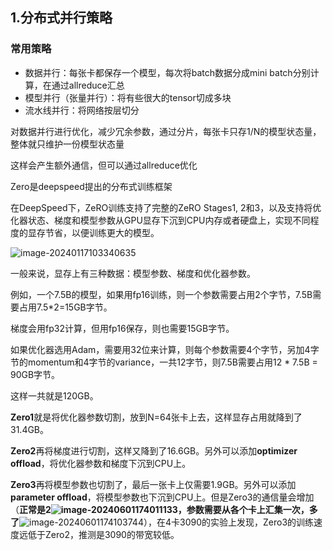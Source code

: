 ## 1.分布式并行策略

### 常用策略

- 数据并行：每张卡都保存一个模型，每次将batch数据分成mini batch分别计算，在通过allreduce汇总
- 模型并行（张量并行）：将有些很大的tensor切成多块
- 流水线并行：将网络按层切分

对数据并行进行优化，减少冗余参数，通过分片，每张卡只存1/N的模型状态量，整体就只维护一份模型状态量

这样会产生额外通信，但可以通过allreduce优化



Zero是deepspeed提出的分布式训练框架

在DeepSpeed下，ZeRO训练支持了完整的ZeRO Stages1, 2和3，以及支持将优化器状态、梯度和模型参数从GPU显存下沉到CPU内存或者硬盘上，实现不同程度的显存节省，以便训练更大的模型。

![image-20240117103340635](https://s2.loli.net/2024/01/17/ZFuLfk9ODhd38Ri.png)

一般来说，显存上有三种数据：模型参数、梯度和优化器参数。

例如，一个7.5B的模型，如果用fp16训练，则一个参数需要占用2个字节，7.5B需要占用7.5*2=15GB字节。

梯度会用fp32计算，但用fp16保存，则也需要15GB字节。

如果优化器选用Adam，需要用32位来计算，则每个参数需要4个字节，另加4字节的momentum和4字节的variance，一共12字节，则7.5B需要占用12 * 7.5B = 90GB字节。

这样一共就是120GB。

**Zero1**就是将优化器参数切割，放到N=64张卡上去，这样显存占用就降到了31.4GB。

**Zero2**再将梯度进行切割，这样又降到了16.6GB。另外可以添加**optimizer offload**，将优化器参数和梯度下沉到CPU上。

**Zero3**再将模型参数也切割了，最后一张卡上仅需要1.9GB。另外可以添加**parameter offload**，将模型参数也下沉到CPU上。但是Zero3的通信量会增加（**正常是2![image-20240601174011133](C:\Users\viruser.v-desktop\AppData\Roaming\Typora\typora-user-images\image-20240601174011133.png)，参数需要从各个卡上汇集一次，多了**![image-20240601174103744](C:\Users\viruser.v-desktop\AppData\Roaming\Typora\typora-user-images\image-20240601174103744.png)），在4卡3090的实验上发现，Zero3的训练速度远低于Zero2，推测是3090的带宽较低。

